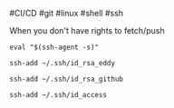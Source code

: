  #CI/CD #git #linux #shell #ssh

When you don't have rights to fetch/push
```
eval "$(ssh-agent -s)"
```

```
ssh-add ~/.ssh/id_rsa_eddy
```

```
ssh-add ~/.ssh/id_rsa_github
```

```
ssh-add ~/.ssh/id_access
```